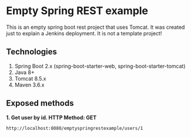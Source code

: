 # Empty Spring REST example

This is an empty spring boot rest project that uses Tomcat. It was created just to explain a Jenkins deployment. It is not a template project!
 
## Technologies

1. Spring Boot 2.x (spring-boot-starter-web, spring-boot-starter-tomcat)
2. Java 8+
3. Tomcat 8.5.x
4. Maven 3.6.x
 
## Exposed methods

**1. Get user by id. HTTP Method: GET**
```
http://localhost:8080/emptyspringrestexample/users/1
```
